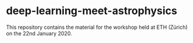 # deep-learning-meet-astrophysics
This repository contains the material for the workshop held at ETH (Zürich) on the 22nd January 2020.
